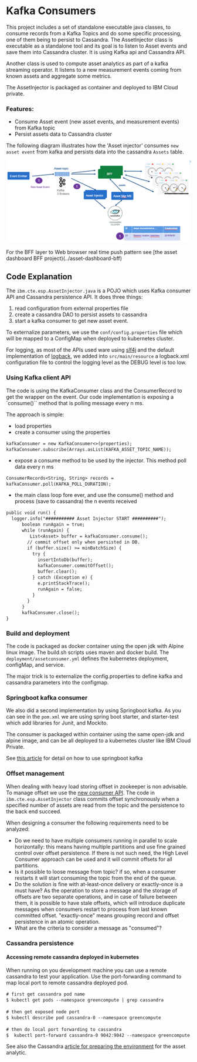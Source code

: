 # Kafka Consumers
This project includes a set of standalone executable java classes, to consume records from a Kafka Topics and do some specific processing, one of them being to persist to Cassandra.
The AssetInjector class is executable as a standalone tool and its goal is to listen to Asset events and save them into Cassandra cluster. It is using Kafka api and Cassandra API.

Another class is used to compute asset analytics as part of a kafka streaming operator. It listens to a new measurement events coming from known assets and aggregate some metrics.

The AssetInjector is packaged as container and deployed to IBM Cloud private.

### Features:
* Consume Asset event (new asset events, and measurement events) from Kafka topic
* Persist assets data to Cassandra cluster

The following diagram illustrates how the 'Asset injector' consumes `new asset event` from kafka and persists data into the cassandra `Assets` table.

![](docs/new-asset-event-cassandra.png)

For the BFF layer to Web browser real time push pattern see [the asset dashboard BFF project)(../asset-dashboard-bff)

## Code Explanation
The `ibm.cte.esp.AssetInjector.java` is a POJO which uses Kafka consumer API and Cassandra persistence API. It does three things:
1. read configuration from external properties file
1. create a cassandra DAO to persist assets to cassandra
1. start a kafka consumer to get new asset event.

To externalize parameters, we use the `conf/config.properties` file which will be mapped to a ConfigMap when deployed to kubernetes cluster.

For logging, as most of the APIs used ware using [slf4j](https://www.slf4j.org) and the default implementation of [logback](https://logback.qos.ch/), we added into `src/main/resource` a logback.xml configuration file to control the logging level as the DEBUG level is too low.


### Using Kafka client API
The code is using the KafkaConsumer class and the ConsumerRecord to get the wrapper on the event. Our code implementation is exposing a `consume()`` method that is polling message every n ms.

The approach is simple:
* load properties
* create a consumer using the properties
```
kafkaConsumer = new KafkaConsumer<>(properties);
kafkaConsumer.subscribe(Arrays.asList(KAFKA_ASSET_TOPIC_NAME));
```
* expose a consume method to be used by the injector. This method poll data every n ms
```
ConsumerRecords<String, String> records = kafkaConsumer.poll(KAFKA_POLL_DURATION);
```
* the main class loop fore ever, and use the consume() method and process (save to cassandra) the n events received
```
public void run() {
  logger.info("########### Asset Injector START ##########");
      boolean runAgain = true;
      while (runAgain) {
         List<Asset> buffer = kafkaConsumer.consume();
        // commit offset only when persisted in DB.
        if (buffer.size() >= minBatchSize) {
          try {
            insertIntoDb(buffer);
            kafkaConsumer.commitOffset();
            buffer.clear();
          } catch (Exception e) {
            e.printStackTrace();
            runAgain = false;
          }
        }
      }
      kafkaConsumer.close();
}
```

### Build and deployment
The code is packaged as docker container using the open jdk with Alpine linux image. The build.sh scripts uses maven and docker build. The `deployment/assetconsumer.yml` defines the kubernetes deployment, configMap, and service.

The major trick is to externalize the config.properties to define kafka and cassandra parameters into the configmap.

### Springboot kafka consumer
We also did a second implementation by using Springboot kafka. As you can see in the `pom.xml` we are using spring boot starter, and starter-test which add libraries for Junit, and Mockito.

The consumer is packaged within container using the same open-jdk and alpine image, and can be all deployed to a kubernetes cluster like IBM Cloud Private.

See [this article](https://docs.spring.io/spring-kafka/reference/htmlsingle/#_receiving_messages) for detail on how to use springboot kafka

### Offset management
When dealing with heavy load storing offset in zookeeper is non advisable. To manage offset we use the [new consumer API](https://kafka.apache.org/090/javadoc/index.html?org/apache/kafka/clients/consumer/KafkaConsumer.html).
The code in `ibm.cte.esp.AssetInjector` class commits offset synchronously when a specified number of assets are read from the topic and the persistence to the back end succeed.

When designing a consumer the following requirements need to be analyzed:
* Do we need to have multiple consumers running in parallel to scale horizontally: this means having multiple partitions and use fine grained control over offset persistence. If there is not such need, the High Level Consumer approach can be used and it will commit offsets for all partitions.
* Is it possible to loose message from topic? if so, when a consumer restarts it will start consuming the topic from the end of the queue.
* Do the solution is fine with at-least-once delivery or exactly-once is a must have? As the operation to store a message and the storage of offsets are two separate operations, and in case of failure between them, it is possible to have stale offsets, which will introduce duplicate messages when consumers restart to process from last known committed offset. "exactly-once" means grouping record and offset persistence in an atomic operation.
* What are the criteria to consider a message as "consumed"?  

### Cassandra persistence

#### Accessing remote cassandra deployed in kubernetes
 When running on you development machine you can use a remote cassandra to test your application. Use the port-forwarding command to map local port to remote cassandra deployed pod.

```
# first get cassandra pod name
$ kubectl get pods --namespace greencompute | grep cassandra

# then get exposed node port
$ kubectl describe pod cassandra-0 --namespace greencompute

# then do local port forwarding to cassandra
$  kubectl port-forward cassandra-0 9042:9042 --namespace greencompute
```

 See also the Cassandra [article for preparing the environment](../docs/cassandra.md) for the asset analytic.
